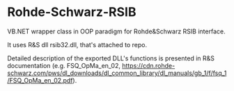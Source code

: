 # Rohde-Schwarz-RSIB
VB.NET wrapper class in OOP paradigm for Rohde&amp;Schwarz RSIB interface. 

It uses R&S dll rsib32.dll, that's attached to repo.

Detailed description of the exported DLL's functions is presented in R&S documentation (e.g. FSQ_OpMa_en_02, https://cdn.rohde-schwarz.com/pws/dl_downloads/dl_common_library/dl_manuals/gb_1/f/fsq_1/FSQ_OpMa_en_02.pdf).

